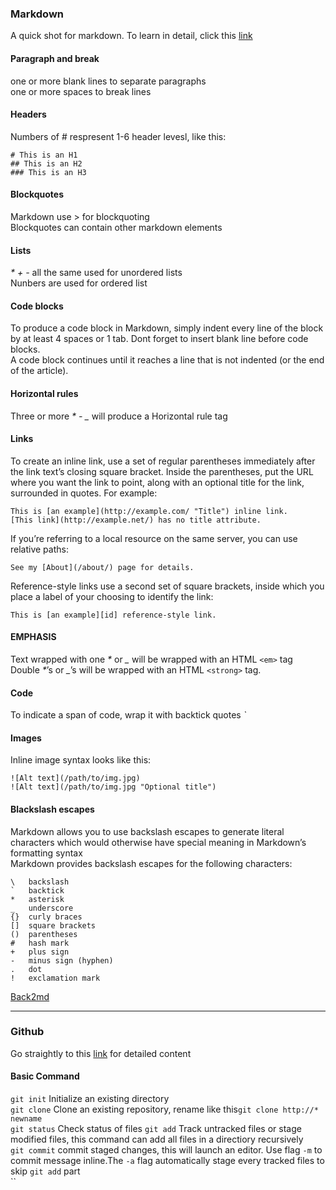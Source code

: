 ### Markdown

A quick shot for markdown. To learn in detail, click this [link](https://daringfireball.net/projects/markdown/)

#### Paragraph and break
one or more blank lines to separate paragraphs  
one or more spaces to break lines

#### Headers
Numbers of # respresent 1-6 header levesl, like this:

	# This is an H1  
	## This is an H2  
	### This is an H3

#### Blockquotes
Markdown use > for blockquoting  
Blockquotes can contain other markdown elements

#### Lists
_*_ _+_ _-_ all the same used for unordered lists  
Nunbers are used for ordered list

#### Code blocks
To produce a code block in Markdown, simply indent every line of the block by at least 4 spaces or 1 tab. Dont forget to insert blank line before code blocks.  
A code block continues until it reaches a line that is not indented (or the end of the article).

#### Horizontal rules
Three or more _*_ _-_ _\__ will produce a Horizontal rule tag

#### Links
To create an inline link, use a set of regular parentheses immediately after the link text’s closing square bracket. Inside the parentheses, put the URL where you want the link to point, along with an optional title for the link, surrounded in quotes. For example:

	This is [an example](http://example.com/ "Title") inline link.
	[This link](http://example.net/) has no title attribute.
If you’re referring to a local resource on the same server, you can use relative paths:

	See my [About](/about/) page for details.  
Reference-style links use a second set of square brackets, inside which you place a label of your choosing to identify the link:

	This is [an example][id] reference-style link.
#### EMPHASIS
Text wrapped with one _\*_ or _\__ will be wrapped with an HTML `<em>` tag  
Double _\*_’s or _\__’s will be wrapped with an HTML `<strong>` tag.

#### Code
To indicate a span of code, wrap it with backtick quotes _\`_

#### Images
Inline image syntax looks like this:

	![Alt text](/path/to/img.jpg)
	![Alt text](/path/to/img.jpg "Optional title")
#### Blackslash escapes
Markdown allows you to use backslash escapes to generate literal characters which would otherwise have special meaning in Markdown’s formatting syntax  
Markdown provides backslash escapes for the following characters:

	\   backslash
	`   backtick
	*   asterisk
	_   underscore
	{}  curly braces
	[]  square brackets
	()  parentheses
	#   hash mark
	+   plus sign
	-   minus sign (hyphen)
	.   dot
	!   exclamation mark
[Back2md](#markdown)
______________________

### Github
Go straightly to this [link](https://git-scm.com/book/en/v2) for detailed content

#### Basic Command
`git init`  Initialize an existing directory  
`git clone`  Clone an existing repository, rename like this`git clone http://* newname`  
`git status`  Check status of files
`git add`   Track untracked files or stage modified files, this command can add all files in a directiory recursively  
`git commit`  commit staged changes, this will launch an editor. Use flag `-m` to commit message inline.The `-a` flag automatically stage every tracked files to skip `git add` part    
``